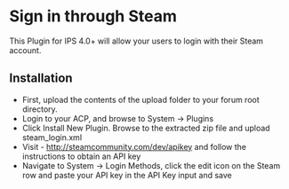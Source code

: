 Sign in through Steam
=====================

This Plugin for IPS 4.0+ will allow your users to login with their Steam account.

## Installation

* First, upload the contents of the upload folder to your forum root directory.
* Login to your ACP, and browse to System -> Plugins
* Click Install New Plugin. Browse to the extracted zip file and upload steam_login.xml
* Visit - http://steamcommunity.com/dev/apikey and follow the instructions to obtain an API key
* Navigate to System -> Login Methods, click the edit icon on the Steam row and paste your API key in the API Key input and save
